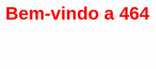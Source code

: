 <!DOCTYPE html>
<html lang="pt-BR">
<head>
  <meta charset="UTF-8">
  <meta name="viewport" content="width=device-width, initial-scale=1.0">
  <title>Bem-vindo ao inferno </title>
  <style>
    body {
      font-family: Arial, sans-serif;
      background-color: #00;
      color: #fff;
      text-align: center;
      margin-top: 20%;
    }
    h1 {
      font-size: 48px;
      color: red;
    }
  </style>
</head>
<body>
  <h1>Bem-vindo a 464</h1>
  <p>nosso telegram e discord abaixo...</p>

  
  <p> https://t.me/cruz555555
  <p> </p>https://discord.gg/ACkNm3pxqd</p>
</body>
</html>
